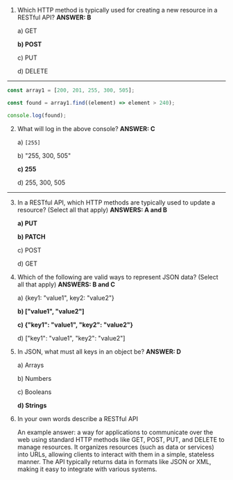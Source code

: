 1. Which HTTP method is typically used for creating a new resource in a RESTful API? **ANSWER: B**

   a) GET
   
   **b) POST**
   
   c) PUT
   
   d) DELETE

***

```javascript
const array1 = [200, 201, 255, 300, 505];

const found = array1.find((element) => element > 240);

console.log(found);
```
2. What will log in the above console? **ANSWER: C**
   
   a) `[255]`
   
   b) "255, 300, 505"
   
   **c) 255**
   
   d) 255, 300, 505

***

3. In a RESTful API, which HTTP methods are typically used to update a resource? (Select all that apply) **ANSWERS: A and B**

   **a) PUT**

   **b) PATCH**

   c) POST

   d) GET



4. Which of the following are valid ways to represent JSON data? (Select all that apply) **ANSWERS: B and C** 

   a) {key1: "value1", key2: "value2"}

   **b) ["value1", "value2"]**

   **c) {"key1": "value1", "key2": "value2"}**

   d) ["key1": "value1", "key2": "value2"]
   


5. In JSON, what must all keys in an object be? **ANSWER: D**

   a) Arrays
   
   b) Numbers

   c) Booleans

   **d) Strings**


6. In your own words describe a RESTful API

   An example answer: a way for applications to communicate over the web using standard HTTP methods like GET, POST, PUT, and DELETE to manage resources. It organizes resources (such as data or services) into URLs, allowing clients to interact with them in a simple, stateless manner. The API typically returns data in formats like JSON or XML, making it easy to integrate with various systems.
